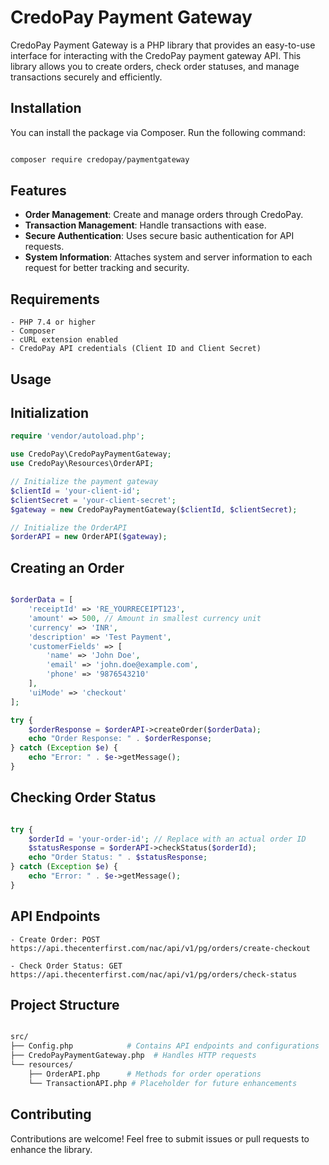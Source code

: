 
# CredoPay Payment Gateway

CredoPay Payment Gateway is a PHP library that provides an easy-to-use interface for interacting with the CredoPay payment gateway API. This library allows you to create orders, check order statuses, and manage transactions securely and efficiently.

## Installation

You can install the package via Composer. Run the following command:

```bash

composer require credopay/paymentgateway

```
## Features

- **Order Management**: Create and manage orders through CredoPay.
- **Transaction Management**: Handle transactions with ease.
- **Secure Authentication**: Uses secure basic authentication for API requests.
- **System Information**: Attaches system and server information to each request for better tracking and security.

## Requirements 

    - PHP 7.4 or higher
    - Composer
    - cURL extension enabled
    - CredoPay API credentials (Client ID and Client Secret)

## Usage

## Initialization

```php
require 'vendor/autoload.php';

use CredoPay\CredoPayPaymentGateway;
use CredoPay\Resources\OrderAPI;

// Initialize the payment gateway
$clientId = 'your-client-id';
$clientSecret = 'your-client-secret';
$gateway = new CredoPayPaymentGateway($clientId, $clientSecret);

// Initialize the OrderAPI
$orderAPI = new OrderAPI($gateway);

```
## Creating an Order

```php

$orderData = [
    'receiptId' => 'RE_YOURRECEIPT123',
    'amount' => 500, // Amount in smallest currency unit
    'currency' => 'INR',
    'description' => 'Test Payment',
    'customerFields' => [
        'name' => 'John Doe',
        'email' => 'john.doe@example.com',
        'phone' => '9876543210'
    ],
    'uiMode' => 'checkout'
];

try {
    $orderResponse = $orderAPI->createOrder($orderData);
    echo "Order Response: " . $orderResponse;
} catch (Exception $e) {
    echo "Error: " . $e->getMessage();
}

```

## Checking Order Status

```php

try {
    $orderId = 'your-order-id'; // Replace with an actual order ID
    $statusResponse = $orderAPI->checkStatus($orderId);
    echo "Order Status: " . $statusResponse;
} catch (Exception $e) {
    echo "Error: " . $e->getMessage();
}

```
## API Endpoints

    - Create Order: POST https://api.thecenterfirst.com/nac/api/v1/pg/orders/create-checkout

    - Check Order Status: GET https://api.thecenterfirst.com/nac/api/v1/pg/orders/check-status

## Project Structure

```graphql

src/
├── Config.php            # Contains API endpoints and configurations
├── CredoPayPaymentGateway.php  # Handles HTTP requests
└── resources/
    ├── OrderAPI.php      # Methods for order operations
    └── TransactionAPI.php # Placeholder for future enhancements
```

## Contributing

Contributions are welcome! Feel free to submit issues or pull requests to enhance the library.
